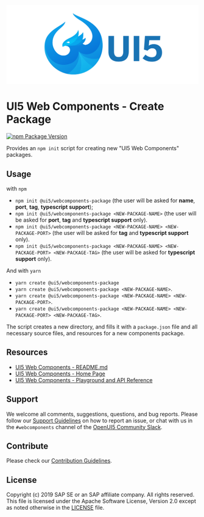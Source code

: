![UI5 icon](https://raw.githubusercontent.com/SAP/ui5-webcomponents/main/docs/images/UI5_logo_wide.png)

# UI5 Web Components - Create Package

[![npm Package Version](https://badge.fury.io/js/%40ui5%2Fwebcomponents.svg)](https://www.npmjs.com/package/@ui5/webcomponents)

Provides an `npm init` script for creating new "UI5 Web Components" packages.

## Usage

with `npm`

- `npm init @ui5/webcomponents-package` (the user will be asked for **name**, **port**, **tag**, **typescript support**);
- `npm init @ui5/webcomponents-package <NEW-PACKAGE-NAME>` (the user will be asked for **port**, **tag** and **typescript support** only).
- `npm init @ui5/webcomponents-package <NEW-PACKAGE-NAME> <NEW-PACKAGE-PORT>` (the user will be asked for **tag** and **typescript support** only).
- `npm init @ui5/webcomponents-package <NEW-PACKAGE-NAME> <NEW-PACKAGE-PORT> <NEW-PACKAGE-TAG>` (the user will be asked for **typescript support** only).

And with `yarn`

- `yarn create @ui5/webcomponents-package`
- `yarn create @ui5/webcomponents-package <NEW-PACKAGE-NAME>`.
- `yarn create @ui5/webcomponents-package <NEW-PACKAGE-NAME> <NEW-PACKAGE-PORT>`.
- `yarn create @ui5/webcomponents-package <NEW-PACKAGE-NAME> <NEW-PACKAGE-PORT> <NEW-PACKAGE-TAG>`.

The script creates a new directory, and fills it with a `package.json` file and all necessary source files, and resources for a new
components package.

## Resources
- [UI5 Web Components - README.md](https://github.com/SAP/ui5-webcomponents/blob/main/README.md)
- [UI5 Web Components - Home Page](https://sap.github.io/ui5-webcomponents)
- [UI5 Web Components - Playground and API Reference](https://sap.github.io/ui5-webcomponents/playground/)

## Support
We welcome all comments, suggestions, questions, and bug reports. Please follow our [Support Guidelines](https://github.com/SAP/ui5-webcomponents/blob/main/SUPPORT.md#-content) on how to report an issue, or chat with us in the `#webcomponents` channel of the [OpenUI5 Community Slack](https://join-ui5-slack.herokuapp.com/).

## Contribute
Please check our [Contribution Guidelines](https://github.com/SAP/ui5-webcomponents/blob/main/docs/6-contributing/02-conventions-and-guidelines.md).

## License
Copyright (c) 2019 SAP SE or an SAP affiliate company. All rights reserved.
This file is licensed under the Apache Software License, Version 2.0 except as noted otherwise in the [LICENSE](https://github.com/SAP/ui5-webcomponents/blob/main/LICENSE.txt) file.
